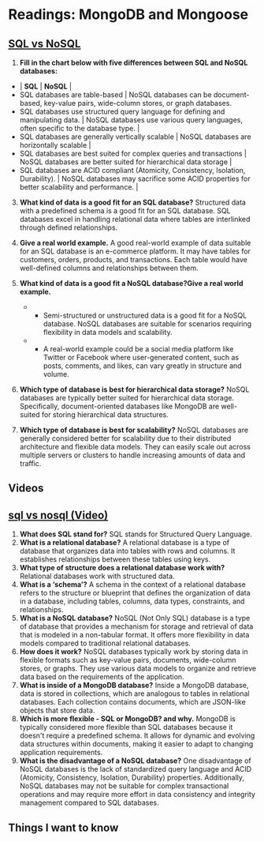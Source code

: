 # Readings: MongoDB and Mongoose




## [SQL vs NoSQL](https://www.thegeekstuff.com/2014/01/sql-vs-nosql-db/?utm_source=tuicool) 
1. **Fill in the chart below with five differences between SQL and NoSQL databases:**
*  | **SQL**                                        | **NoSQL**                                            |
* SQL databases are table-based | NoSQL databases can be document-based, key-value pairs, wide-column stores, or graph databases. 
* SQL databases use structured query language for defining and manipulating data. | NoSQL databases use various query languages, often specific to the database type. |
* SQL databases are generally vertically scalable | NoSQL databases are horizontally scalable |
* SQL databases are best suited for complex queries and transactions | NoSQL databases are better suited for hierarchical data storage |
* SQL databases are ACID compliant (Atomicity, Consistency, Isolation, Durability). | NoSQL databases may sacrifice some ACID properties for better scalability and performance. |

3. **What kind of data is a good fit for an SQL database?** Structured data with a predefined schema is a good fit for an SQL database. SQL databases excel in handling relational data where tables are interlinked through defined relationships.

4. **Give a real world example.** A good real-world example of data suitable for an SQL database is an e-commerce platform. It may have tables for customers, orders, products, and transactions. Each table would have well-defined columns and relationships between them.
5. **What kind of data is a good fit a NoSQL database?Give a real world example.**
   * - Semi-structured or unstructured data is a good fit for a NoSQL database. NoSQL databases are suitable for scenarios requiring flexibility in data models and scalability.
   * - A real-world example could be a social media platform like Twitter or Facebook where user-generated content, such as posts, comments, and likes, can vary greatly in structure and volume.
6. **Which type of database is best for hierarchical data storage?** NoSQL databases are typically better suited for hierarchical data storage. Specifically, document-oriented databases like MongoDB are well-suited for storing hierarchical data structures.
7. **Which type of database is best for scalability?** NoSQL databases are generally considered better for scalability due to their distributed architecture and flexible data models. They can easily scale out across multiple servers or clusters to handle increasing amounts of data and traffic.

## Videos
## [sql vs nosql (Video)](https://www.youtube.com/watch?v=ZS_kXvOeQ5Y)

1. **What does SQL stand for?** SQL stands for Structured Query Language.
2. **What is a relational database?** A relational database is a type of database that organizes data into tables with rows and columns. It establishes relationships between these tables using keys.
3. **What type of structure does a relational database work with?** Relational databases work with structured data.
4. **What is a ‘schema’?** A schema in the context of a relational database refers to the structure or blueprint that defines the organization of data in a database, including tables, columns, data types, constraints, and relationships.
5. **What is a NoSQL database?** NoSQL (Not Only SQL) database is a type of database that provides a mechanism for storage and retrieval of data that is modeled in a non-tabular format. It offers more flexibility in data models compared to traditional relational databases.
6. **How does it work?** NoSQL databases typically work by storing data in flexible formats such as key-value pairs, documents, wide-column stores, or graphs. They use various data models to organize and retrieve data based on the requirements of the application.
7. **What is inside of a MongoDB database?** Inside a MongoDB database, data is stored in collections, which are analogous to tables in relational databases. Each collection contains documents, which are JSON-like objects that store data.
8. **Which is more flexible - SQL or MongoDB? and why.** MongoDB is typically considered more flexible than SQL databases because it doesn't require a predefined schema. It allows for dynamic and evolving data structures within documents, making it easier to adapt to changing application requirements.
9. **What is the disadvantage of a NoSQL database?** One disadvantage of NoSQL databases is the lack of standardized query language and ACID (Atomicity, Consistency, Isolation, Durability) properties. Additionally, NoSQL databases may not be suitable for complex transactional operations and may require more effort in data consistency and integrity management compared to SQL databases.

## Things I want to know

